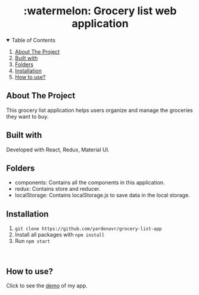 #  
<h1 align="center">:watermelon: Grocery list web application</h1>
<!-- TABLE OF CONTENTS -->
<details open="open">
  <summary>Table of Contents</summary>
  <ol>
    <li><a href="#about-the-project">About The Project</a></li>
    <li><a href="#built-with">Built with</a></li>
    <li><a href="#folders">Folders</a></li>
    <li><a href="#installation">Installation</a></li>
    <li><a href="#how-to-use">How to use?</a></li>
  </ol>
</details>

## About The Project
This grocery list application helps users organize and manage the groceries they want to buy. 


##  Built with
Developed with React, Redux, Material UI.

## Folders
<ul>
<li>components: Contains all the components in this application.</li>
<li>redux: Contains store and reducer.</li>
<li>localStorage: Contains localStorage.js to save data in the local storage.</li>
</ul>

## Installation
1. ```git clone https://github.com/yardenavr/grocery-list-app```
2. Install all packages with ```npm install```
3. Run ```npm start```
</br>

## How to use? 
Click to see the [demo]() of my app. </br>
